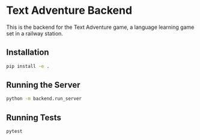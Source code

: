 # Text Adventure Backend

This is the backend for the Text Adventure game, a language learning game set in a railway station.

## Installation

```bash
pip install -e .
```

## Running the Server

```bash
python -m backend.run_server
```

## Running Tests

```bash
pytest
``` 